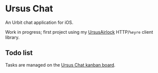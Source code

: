 # Ursus Chat

An Urbit chat application for iOS.

Work in progress; first project using my [UrsusAirlock](https://github.com/dclelland/UrsusAirlock) HTTP/`%eyre` client library.

## Todo list

Tasks are managed on the [Ursus Chat kanban board](https://github.com/dclelland/UrsusChat/projects/1).
